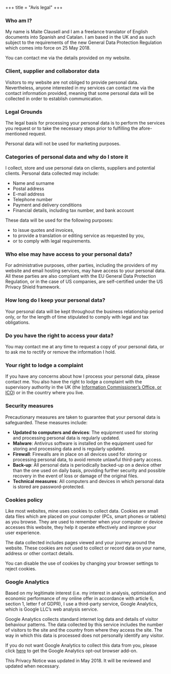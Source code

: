 +++
title = "Avís legal"
+++

### Who am I?

My name is Maite Clausell and I am a freelance translator of English documents into Spanish and Catalan. I am based in the UK and as such subject to the requirements of the new General Data Protection Regulation which comes into force on 25 May 2018.

You can contact me via the details provided on my website.

### Client, supplier and collaborator data

Visitors to my website are not obliged to provide personal data. Nevertheless, anyone interested in my services can contact me via the contact information provided, meaning that some personal data will be collected in order to establish communication.

### Legal Grounds

The legal basis for processing your personal data is to perform the services you request or to take the necessary steps prior to fulfilling the afore-mentioned request.

Personal data will not be used for marketing purposes.

### Categories of personal data and why do I store it

I collect, store and use personal data on clients, suppliers and potential clients. Personal data collected may include:

- Name and surname
- Postal address
- E-mail address
- Telephone number
- Payment and delivery conditions
- Financial details, including tax number, and bank account

These data will be used for the following purposes:

- to issue quotes and invoices,
- to provide a translation or editing service as requested by you,
- or to comply with legal requirements.

### Who else may have access to your personal data?

For administrative purposes, other parties, including the providers of my website and email hosting services, may have access to your personal data. All these parties are also compliant with the EU General Data Protection Regulation, or in the case of US companies, are self-certified under the US Privacy Shield framework.

### How long do I keep your personal data?

Your personal data will be kept throughout the business relationship period only, or for the length of time stipulated to comply with legal and tax obligations.

### Do you have the right to access your data?

You may contact me at any time to request a copy of your personal data, or to ask me to rectify or remove the information I hold.

### Your right to lodge a complaint

If you have any concerns about how I process your personal data, please contact me. You also have the right to lodge a complaint with the supervisory authority in the UK (the [Information Commissioner’s Office, or ICO](https://ico.org.uk/)) or in the country where you live.

### Security measures

Precautionary measures are taken to guarantee that your personal data is safeguarded. These measures include:
- **Updated to computers and devices**: The equipment used for storing and processing personal data is regularly updated.
- **Malware**: Antivirus software is installed on the equipment used for storing and processing data and is regularly updated.
- **Firewall**: Firewalls are in place on all devices used for storing or processing personal data, to avoid remote unlawful third-party access.
- **Back-up**: All personal data is periodically backed-up on a device other than the one used on daily basis, providing further security and possible recovery in the event of loss or damage of the original files.
- **Technical measures**: All computers and devices in which personal data is stored are password-protected.

### Cookies policy

Like most websites, mine uses cookies to collect data. Cookies are small data files which are placed on your computer (PCs, smart phones or tablets) as you browse. They are used to remember when your computer or device accesses this website, they help it operate effectively and improve your user experience.

The data collected includes pages viewed and your journey around the website. These cookies are not used to collect or record data on your name, address or other contact details.

You can disable the use of cookies by changing your browser settings to reject cookies.

### Google Analytics

Based on my legitimate interest (i.e. my interest in analysis, optimisation and economic performance of my online offer in accordance with article 6, section 1, letter f of GDPR), I use a third-party service, Google Analytics, which is Google LLC’s web analysis service.

Google Analytics collects standard internet log data and details of visitor behaviour patterns. The data collected by this service includes the number of visitors to the site and the country from where they access the site. The way in which this data is processed does not personally identify any visitor.

If you do not want Google Analytics to collect this data from you, please click [here](https://tools.google.com/dlpage/gaoptout) to get the Google Analytics opt-out browser add-on.

This Privacy Notice was updated in May 2018. It will be reviewed and updated when necessary.